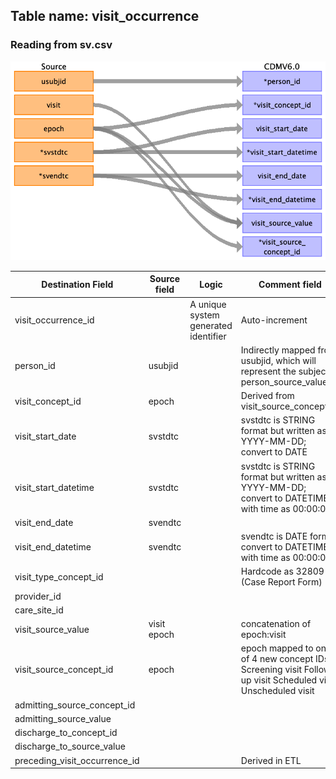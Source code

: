 ## Table name: visit_occurrence

### Reading from sv.csv

![](md_files/image1_v.png)

| Destination Field | Source field | Logic | Comment field |
| --- | --- | --- | --- |
| visit_occurrence_id |  | A unique system generated identifier | Auto-increment |
| person_id | usubjid |  | Indirectly mapped from usubjid, which will represent the subject's person_source_value |
| visit_concept_id | epoch |  | Derived from visit_source_concept_id |
| visit_start_date | svstdtc |  | svstdtc is STRING format but written as YYYY-MM-DD; convert to DATE |
| visit_start_datetime | svstdtc |  | svstdtc is STRING format but written as YYYY-MM-DD; convert to DATETIME with time as 00:00:00 |
| visit_end_date | svendtc |  |  |
| visit_end_datetime | svendtc |  | svendtc is DATE format; convert to DATETIME with time as 00:00:00 |
| visit_type_concept_id |  |  | Hardcode as 32809 (Case Report Form) |
| provider_id |  |  |  |
| care_site_id |  |  |  |
| visit_source_value | visit<br>epoch |  | concatenation of epoch:visit |
| visit_source_concept_id | epoch |  | epoch mapped to one of 4 new concept IDs:   Screening visit  Follow-up visit  Scheduled visit  Unscheduled visit |
| admitting_source_concept_id |  |  |  |
| admitting_source_value |  |  |  |
| discharge_to_concept_id |  |  |  |
| discharge_to_source_value |  |  |  |
| preceding_visit_occurrence_id |  |  | Derived in ETL |
